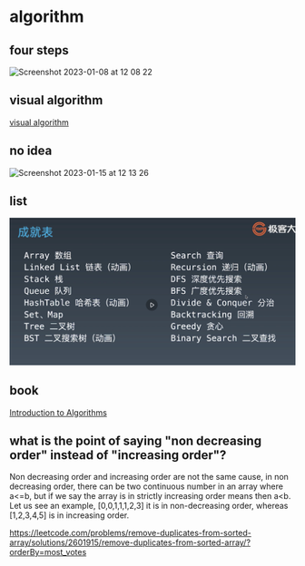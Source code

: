 # algorithm

## four steps

<img width="475" alt="Screenshot 2023-01-08 at 12 08 22" src="https://user-images.githubusercontent.com/1209204/211180064-7e2f1d62-5a05-4712-98eb-858c32c331b9.png">

## visual algorithm

[visual algorithm](https://visualgo.net) 

## no idea

<img width="226" alt="Screenshot 2023-01-15 at 12 13 26" src="https://user-images.githubusercontent.com/1209204/212522608-3d1d7724-a80a-429c-acb5-52b29191a29c.png">

## list

![image](img/algorithm-list.png)

## book

[Introduction to Algorithms](img/Introduction_to_Algorithms_Third_Edition_(2009).pdf)

## what is the point of saying "non decreasing order" instead of "increasing order"?

Non decreasing order and increasing order are not the same cause, in non decreasing order, there can be two continuous number in an array where a<=b, but if we say the array is in strictly increasing order means then a<b. Let us see an example, [0,0,1,1,1,2,3] it is in non-decreasing order, whereas [1,2,3,4,5] is in increasing order.

https://leetcode.com/problems/remove-duplicates-from-sorted-array/solutions/2601915/remove-duplicates-from-sorted-array/?orderBy=most_votes  

